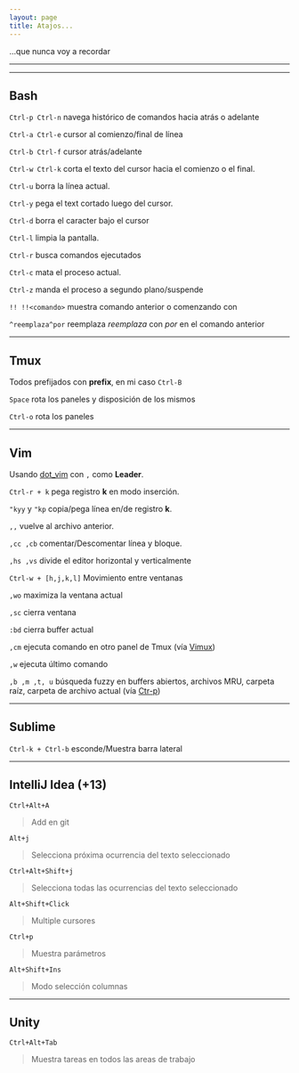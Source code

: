 ```yaml
---
layout: page
title: Atajos...
---
```

...que nunca voy a recordar

---
---
## Bash

`Ctrl-p Ctrl-n` navega histórico de comandos hacia atrás o adelante

`Ctrl-a Ctrl-e` cursor al comienzo/final de línea

`Ctrl-b Ctrl-f` cursor atrás/adelante

`Ctrl-w Ctrl-k` corta el texto del cursor hacia el comienzo o el final.

`Ctrl-u` borra la línea actual.

`Ctrl-y` pega el text cortado luego del cursor.

`Ctrl-d` borra el caracter bajo el cursor

`Ctrl-l` limpia la pantalla.

`Ctrl-r` busca comandos ejecutados

`Ctrl-c` mata el proceso actual.

`Ctrl-z` manda el proceso a segundo plano/suspende

`!! !!<comando>` muestra comando anterior o comenzando con <comando>

`^reemplaza^por` reemplaza _reemplaza_ con _por_ en el comando anterior

---
## Tmux

Todos prefijados con __prefix__, en mi caso `Ctrl-B`


`Space` rota los paneles y disposición de los mismos

`Ctrl-o` rota los paneles

---
## Vim

Usando [dot_vim](https://github.com/mutewinter/dot_vim) con `,` como  __Leader__.

`Ctrl-r + k` pega registro __k__ en modo inserción.

`"kyy` y `"kp` copia/pega línea en/de registro __k__.

`,,` vuelve al archivo anterior.

`,cc ,cb` comentar/Descomentar línea y bloque.

`,hs ,vs` divide el editor horizontal y verticalmente

`Ctrl-w + [h,j,k,l]` Movimiento entre ventanas

`,wo` maximiza la ventana actual

`,sc` cierra ventana

`:bd` cierra buffer actual

`,cm` ejecuta comando en otro panel de Tmux (vía [Vimux](https://github.com/benmills/vimux))

`,w` ejecuta último comando

`,b ,m ,t, u` búsqueda fuzzy en buffers abiertos, archivos MRU, carpeta raíz,
carpeta de archivo actual (vía [Ctr-p](https://github.com/kien/ctrlp.vim))

---
## Sublime

`Ctrl-k + Ctrl-b` esconde/Muestra barra lateral


---
## IntelliJ Idea (+13)

`Ctrl+Alt+A`
> Add en git

`Alt+j`
> Selecciona próxima ocurrencia del texto seleccionado

`Ctrl+Alt+Shift+j`
> Selecciona todas las ocurrencias del texto seleccionado

`Alt+Shift+Click`
> Multiple cursores

`Ctrl+p`
> Muestra parámetros

`Alt+Shift+Ins`
> Modo selección columnas


---
## Unity

`Ctrl+Alt+Tab`
> Muestra tareas en todos las areas de trabajo
